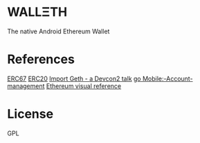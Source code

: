 WALLΞTH
=======

The native Android Ethereum Wallet

References
==========

[ERC67](https://github.com/ethereum/EIPs/issues/67)
[ERC20](https://github.com/ethereum/EIPs/issues/20)
[Import Geth - a Devcon2 talk](https://ethereum.karalabe.com/talks/2016-devcon.html#1)
[go Mobile:-Account-management](https://github.com/ethereum/go-ethereum/wiki/Mobile:-Account-management)
[Ethereum visual reference](https://www.ethereum.org/images/logos/Ethereum_Visual_Identity_1.0.0.pdf)

License
=======

GPL